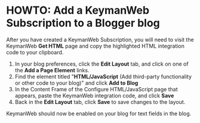 # HOWTO: Add a KeymanWeb Subscription to a Blogger blog

<p>After you have created a KeymanWeb Subscription, you will need to visit the KeymanWeb <b>Get HTML</b> page and copy the highlighted HTML integration code to your clipboard.</p>

<ol>
<li>In your blog preferences, click the <b>Edit Layout</b> tab, and click on one of the <b>Add a Page Element</b> links.</li>
<li>Find the element titled "<b>HTML/JavaScript</b> (Add third-party functionality or other code to your blog)" and click <b>Add to Blog</b></li>
<li>In the Content Frame of the Configure HTML/JavaScript page that appears, paste the KeymanWeb integration code, and click <b>Save</b></li>
<li>Back in the <b>Edit Layout</b> tab, click <b>Save</b> to save changes to the layout.</li>
</ol>

<p>KeymanWeb should now be enabled on your blog for text fields in the blog.</p>
